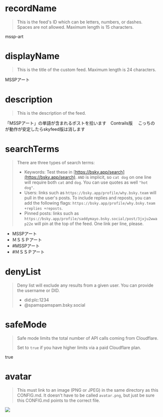 
# recordName

> This is the feed's ID which can be letters, numbers, or dashes. Spaces are not allowed. Maximum length is 15 characters.

mssp-art

# displayName

> This is the title of the custom feed. Maximum length is 24 characters.

MSSPアート

# description

> This is the description of the feed.

「MSSPアート」の単語が含まれるポストを拾います　Contrails版　
こっちのが動作が安定したらskyfeed版は消します

# searchTerms

> There are three types of search terms:
>
> - Keywords: Test these in [https://bsky.app/search](https://bsky.app/search). `AND` is implicit, so `cat dog` on one line will require both `cat` and `dog`. You can use quotes as well `"hot dog"`.
> - Users: links such as `https://bsky.app/profile/why.bsky.team` will pull in the user's posts. To include replies and reposts, you can add the following flags: `https://bsky.app/profile/why.bsky.team +replies +reposts`.
> - Pinned posts: links such as `https://bsky.app/profile/saddymayo.bsky.social/post/3jxju2wwap22e` will pin at the top of the feed. One link per line, please.

- MSSPアート
- ＭＳＳＰアート
- #MSSPアート
- #ＭＳＳＰアート

# denyList

> Deny list will exclude any results from a given user. You can provide the username or DID.
>
> - did:plc:1234
> - @spamspamspam.bsky.social

# safeMode

> Safe mode limits the total number of API calls coming from Cloudflare.
>
> Set to `true` if you have higher limits via a paid Cloudflare plan.

true

# avatar

> This must link to an image (PNG or JPEG) in the same directory as this CONFIG.md. It doesn't have to be called `avatar.png`, but just be sure this CONFIG.md points to the correct file.

![](avatar.png)
